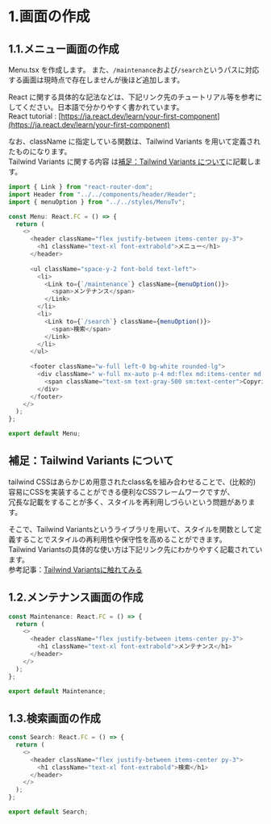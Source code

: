 # 1.画面の作成

## 1.1.メニュー画面の作成

Menu.tsx を作成します。
また、`/maintenance`および`/search`というパスに対応する画面は現時点で存在しませんが後ほど追加します。

React に関する具体的な記法などは、下記リンク先のチュートリアル等を参考にしてください。日本語で分かりやすく書かれています。  
React tutorial : [https://ja.react.dev/learn/your-first-component](https://ja.react.dev/learn/your-first-component)

なお、className に指定している関数は、Tailwind Variants を用いて定義されたものになります。  
Tailwind Variants に関する内容 は[補足：Tailwind Variants について](#補足tailwind-variants-について)に記載します。

```typescript
import { Link } from "react-router-dom";
import Header from "../../components/header/Header";
import { menuOption } from "../../styles/MenuTv";

const Menu: React.FC = () => {
  return (
    <>
      <header className="flex justify-between items-center py-3">
        <h1 className="text-xl font-extrabold">メニュー</h1>
      </header>
      
      <ul className="space-y-2 font-bold text-left">
        <li>
          <Link to={`/maintenance`} className={menuOption()}>
            <span>メンテナンス</span>
          </Link>
        </li>
        <li>
          <Link to={`/search`} className={menuOption()}>
            <span>検索</span>
          </Link>
        </li>
      </ul>
      
      <footer className="w-full left-0 bg-white rounded-lg">
        <div className=" w-full mx-auto p-4 md:flex md:items-center md:justify-between">
          <span className="text-sm text-gray-500 sm:text-center">Copyright 2024 hoge All Rights Reserved.</span>
        </div>
      </footer>
    </>
  );
};

export default Menu;
```

## 補足：Tailwind Variants について

tailwind CSSはあらかじめ用意されたclass名を組み合わせることで、(比較的)容易にCSSを実装することができる便利なCSSフレームワークですが、  
冗長な記載をすることが多く、スタイルを再利用しづらいという問題があります。

そこで、Tailwind Variantsというライブラリを用いて、スタイルを関数として定義することでスタイルの再利用性や保守性を高めることができます。  
Tailwind Variantsの具体的な使い方は下記リンク先にわかりやすく記載されています。  
参考記事：[Tailwind Variantsに触れてみる](https://zenn.dev/yend724/articles/20230603-wgnqrgmj8kymzpev)

## 1.2.メンテナンス画面の作成

```typescript :Maintenance.tsx
const Maintenance: React.FC = () => {
  return (
    <>
      <header className="flex justify-between items-center py-3">
        <h1 className="text-xl font-extrabold">メンテナンス</h1>
      </header>
    </>
  );
};

export default Maintenance;
```

## 1.3.検索画面の作成

```typescript :Search.tsx
const Search: React.FC = () => {
  return (
    <>
      <header className="flex justify-between items-center py-3">
        <h1 className="text-xl font-extrabold">検索</h1>
      </header>
    </>
  );
};

export default Search;
```
